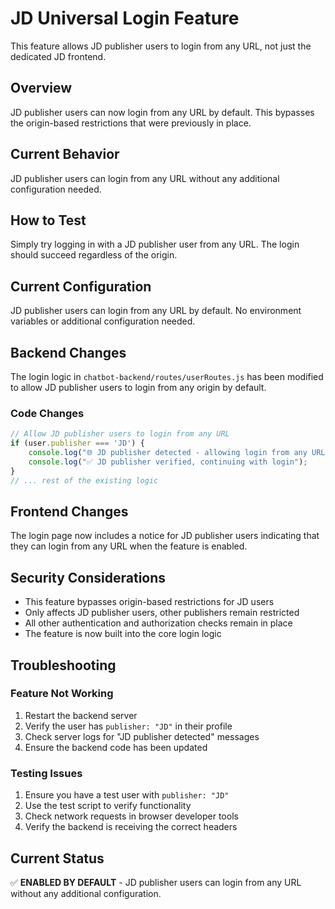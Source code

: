 # JD Universal Login Feature

This feature allows JD publisher users to login from any URL, not just the dedicated JD frontend.

## Overview

JD publisher users can now login from any URL by default. This bypasses the origin-based restrictions that were previously in place.

## Current Behavior

JD publisher users can login from any URL without any additional configuration needed.

## How to Test

Simply try logging in with a JD publisher user from any URL. The login should succeed regardless of the origin.

## Current Configuration

JD publisher users can login from any URL by default. No environment variables or additional configuration needed.

## Backend Changes

The login logic in `chatbot-backend/routes/userRoutes.js` has been modified to allow JD publisher users to login from any origin by default.

### Code Changes

```javascript
// Allow JD publisher users to login from any URL
if (user.publisher === 'JD') {
    console.log("🌐 JD publisher detected - allowing login from any URL");
    console.log("✅ JD publisher verified, continuing with login");
}
// ... rest of the existing logic
```

## Frontend Changes

The login page now includes a notice for JD publisher users indicating that they can login from any URL when the feature is enabled.

## Security Considerations

- This feature bypasses origin-based restrictions for JD users
- Only affects JD publisher users, other publishers remain restricted
- All other authentication and authorization checks remain in place
- The feature is now built into the core login logic

## Troubleshooting

### Feature Not Working

1. Restart the backend server
2. Verify the user has `publisher: "JD"` in their profile
3. Check server logs for "JD publisher detected" messages
4. Ensure the backend code has been updated

### Testing Issues

1. Ensure you have a test user with `publisher: "JD"`
2. Use the test script to verify functionality
3. Check network requests in browser developer tools
4. Verify the backend is receiving the correct headers

## Current Status

✅ **ENABLED BY DEFAULT** - JD publisher users can login from any URL without any additional configuration. 